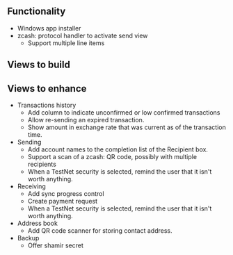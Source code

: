 ﻿## Functionality

- Windows app installer
- zcash: protocol handler to activate send view
  - Support multiple line items

## Views to build

## Views to enhance

- Transactions history
  - Add column to indicate unconfirmed or low confirmed transactions
  - Allow re-sending an expired transaction.
  - Show amount in exchange rate that was current as of the transaction time.
- Sending
  - Add account names to the completion list of the Recipient box.
  - Support a scan of a zcash: QR code, possibly with multiple recipients
  - When a TestNet security is selected, remind the user that it isn't worth anything.
- Receiving
  - Add sync progress control
  - Create payment request
  - When a TestNet security is selected, remind the user that it isn't worth anything.
- Address book
  - Add QR code scanner for storing contact address.
- Backup
  - Offer shamir secret
